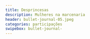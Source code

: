 ```yaml
---
title: Desprincesas 
description: Mulheres na marcenaria
header: bullet-journal-05.jpeg 
categories: participações
swipebox: bullet-journal- 
---
```

